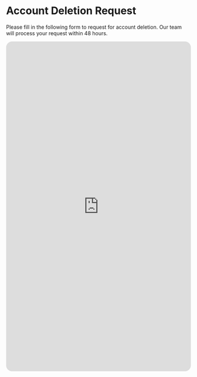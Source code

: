 # Account Deletion Request

Please fill in the following form to request for account deletion. Our team will
process your request within 48 hours.

<iframe src="https://docs.google.com/forms/d/e/1FAIpQLSdvIAjDRqIVRdoYa7MBO7ta8b-byKQIAtx8nqSK6aF-rkaydw/viewform?embedded=true" style="width: 100%; height: 900px; border-radius: 1rem;" frameborder="0" marginheight="0" marginwidth="0">Loading…</iframe>
